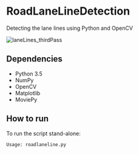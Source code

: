 # RoadLaneLineDetection

Detecting the lane lines using Python and OpenCV


![laneLines_thirdPass](https://user-images.githubusercontent.com/99758354/163164703-96b82e95-c427-4f45-b363-cf3863eb371e.jpg)



## Dependencies
* Python 3.5
* NumPy
* OpenCV
* Matplotlib
* MoviePy

## How to run
To run the script stand-alone:

```
Usage: roadlaneline.py
```

